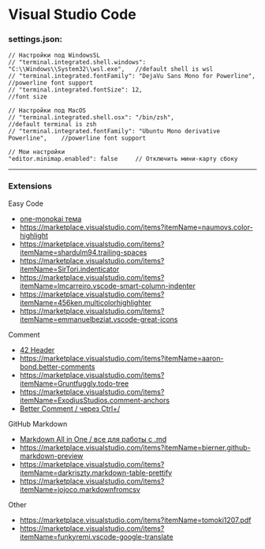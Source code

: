 # Visual Studio Code #

### settings.json: ###
```
// Настройки под WindowsSL
// "terminal.integrated.shell.windows": "C:\\Windows\\System32\\wsl.exe",   //default shell is wsl
// "terminal.integrated.fontFamily": "DejaVu Sans Mono for Powerline",      //powerline font support
// "terminal.integrated.fontSize": 12,                                      //font size

// Настройки под MacOS
// "terminal.integrated.shell.osx": "/bin/zsh",                             //default terminal is zsh
// "terminal.integrated.fontFamily": "Ubuntu Mono derivative Powerline",    //powerline font support

// Мои настройки
"editor.minimap.enabled": false     // Отключить мини-карту сбоку
```

---

### Extensions ###
Easy Code
   * [one-monokai тема](https://marketplace.visualstudio.com/items?itemName=azemoh.one-monokai)
   * https://marketplace.visualstudio.com/items?itemName=naumovs.color-highlight
   * https://marketplace.visualstudio.com/items?itemName=shardulm94.trailing-spaces
   * https://marketplace.visualstudio.com/items?itemName=SirTori.indenticator
   * https://marketplace.visualstudio.com/items?itemName=lmcarreiro.vscode-smart-column-indenter
   * https://marketplace.visualstudio.com/items?itemName=456ken.multicolorhighlighter
   * https://marketplace.visualstudio.com/items?itemName=emmanuelbeziat.vscode-great-icons

Comment
   * [42 Header](https://marketplace.visualstudio.com/items?itemName=kube.42header)
   * https://marketplace.visualstudio.com/items?itemName=aaron-bond.better-comments
   * https://marketplace.visualstudio.com/items?itemName=Gruntfuggly.todo-tree
   * https://marketplace.visualstudio.com/items?itemName=ExodiusStudios.comment-anchors
   * [Better Comment / через Ctrl+/](https://marketplace.visualstudio.com/items?itemName=Gruntfuggly.bettercomment)

GitHub Markdown
   * [Markdown All in One / все для работы с .md](https://marketplace.visualstudio.com/items?itemName=yzhang.markdown-all-in-one)
   * https://marketplace.visualstudio.com/items?itemName=bierner.github-markdown-preview
   * https://marketplace.visualstudio.com/items?itemName=darkriszty.markdown-table-prettify
   * https://marketplace.visualstudio.com/items?itemName=jojoco.markdownfromcsv

Other
   * https://marketplace.visualstudio.com/items?itemName=tomoki1207.pdf
   * https://marketplace.visualstudio.com/items?itemName=funkyremi.vscode-google-translate